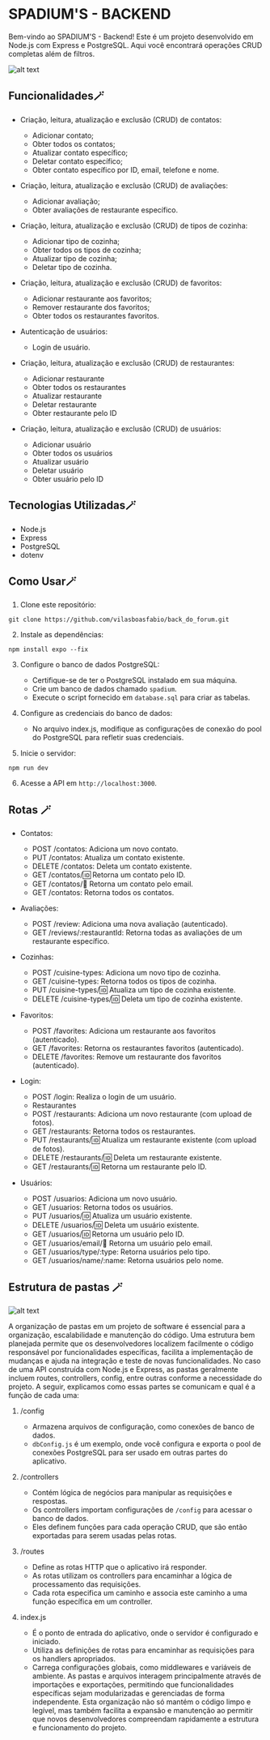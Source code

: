 # SPADIUM'S - BACKEND

Bem-vindo ao SPADIUM'S - Backend! Este é um projeto desenvolvido em Node.js com Express e PostgreSQL. Aqui você encontrará operações CRUD completas além de filtros.

![alt text](src/images/fundodetalhe.webp)

## Funcionalidades🪄

- Criação, leitura, atualização e exclusão (CRUD) de contatos:
   - Adicionar contato;
   - Obter todos os contatos;
   - Atualizar contato específico;
   - Deletar contato específico;
   - Obter contato específico por ID, email, telefone e nome.
     
- Criação, leitura, atualização e exclusão (CRUD) de avaliações:
   - Adicionar avaliação;
   - Obter avaliações de restaurante específico.
   
- Criação, leitura, atualização e exclusão (CRUD) de tipos de cozinha:
   - Adicionar tipo de cozinha;
   - Obter todos os tipos de cozinha;
   - Atualizar tipo de cozinha;
   - Deletar tipo de cozinha.
     
- Criação, leitura, atualização e exclusão (CRUD) de favoritos:
   - Adicionar restaurante aos favoritos;
   - Remover restaurante dos favoritos;
   - Obter todos os restaurantes favoritos.
     
- Autenticação de usuários:
   - Login de usuário.
     
- Criação, leitura, atualização e exclusão (CRUD) de restaurantes:
   - Adicionar restaurante
   - Obter todos os restaurantes
   - Atualizar restaurante
   - Deletar restaurante
   - Obter restaurante pelo ID
- Criação, leitura, atualização e exclusão (CRUD) de usuários:
   - Adicionar usuário
   - Obter todos os usuários
   - Atualizar usuário
   - Deletar usuário
   - Obter usuário pelo ID

## Tecnologias Utilizadas🪄

- Node.js
- Express
- PostgreSQL
- dotenv


## Como Usar🪄

1. Clone este repositório:

```
git clone https://github.com/vilasboasfabio/back_do_forum.git
```

2. Instale as dependências:

```
npm install expo --fix
```

3. Configure o banco de dados PostgreSQL:

   - Certifique-se de ter o PostgreSQL instalado em sua máquina.
   - Crie um banco de dados chamado `spadium`.
   - Execute o script fornecido em `database.sql` para criar as tabelas.

4. Configure as credenciais do banco de dados:

   - No arquivo index.js, modifique as configurações de conexão do pool do PostgreSQL para refletir suas credenciais.

5. Inicie o servidor:

```
npm run dev
```

6. Acesse a API em `http://localhost:3000`.

## Rotas 🪄

- Contatos:
   - POST /contatos: Adiciona um novo contato.
   - PUT /contatos: Atualiza um contato existente.
   - DELETE /contatos: Deleta um contato existente.
   - GET /contatos/:id: Retorna um contato pelo ID.
   - GET /contatos/:email: Retorna um contato pelo email.
   - GET /contatos: Retorna todos os contatos.
     
- Avaliações:
   - POST /review: Adiciona uma nova avaliação (autenticado).
   - GET /reviews/:restaurantId: Retorna todas as avaliações de um restaurante específico.
     
- Cozinhas:
   - POST /cuisine-types: Adiciona um novo tipo de cozinha.
   - GET /cuisine-types: Retorna todos os tipos de cozinha.
   - PUT /cuisine-types/:id: Atualiza um tipo de cozinha existente.
   - DELETE /cuisine-types/:id: Deleta um tipo de cozinha existente.
     
- Favoritos:
   - POST /favorites: Adiciona um restaurante aos favoritos (autenticado).
   - GET /favorites: Retorna os restaurantes favoritos (autenticado).
   - DELETE /favorites: Remove um restaurante dos favoritos (autenticado).
     
- Login:
   - POST /login: Realiza o login de um usuário.
   - Restaurantes
   - POST /restaurants: Adiciona um novo restaurante (com upload de fotos).
   - GET /restaurants: Retorna todos os restaurantes.
   - PUT /restaurants/:id: Atualiza um restaurante existente (com upload de fotos).
   - DELETE /restaurants/:id: Deleta um restaurante existente.
   - GET /restaurants/:id: Retorna um restaurante pelo ID.
     
- Usuários:
  - POST /usuarios: Adiciona um novo usuário.
  - GET /usuarios: Retorna todos os usuários.
  - PUT /usuarios/:id: Atualiza um usuário existente.
  - DELETE /usuarios/:id: Deleta um usuário existente.
  - GET /usuarios/:id: Retorna um usuário pelo ID.
  - GET /usuarios/email/:email: Retorna um usuário pelo email.
  - GET /usuarios/type/:type: Retorna usuários pelo tipo.
  - GET /usuarios/name/:name: Retorna usuários pelo nome.

## Estrutura de pastas 🪄
![alt text](src/images/pasta.JPG)

A organização de pastas em um projeto de software é essencial para a organização, escalabilidade e manutenção do código. Uma estrutura bem planejada permite que os desenvolvedores localizem facilmente o código responsável por funcionalidades específicas, facilita a implementação de mudanças e ajuda na integração e teste de novas funcionalidades. No caso de uma API construída com Node.js e Express, as pastas geralmente incluem routes, controllers, config, entre outras conforme a necessidade do projeto. A seguir, explicamos como essas partes se comunicam e qual é a função de cada uma:
1. /config
   - Armazena arquivos de configuração, como conexões de banco de dados.
   - `dbConfig.js` é um exemplo, onde você configura e exporta o pool de conexões PostgreSQL para ser usado em outras partes do aplicativo.

2. /controllers
   - Contém lógica de negócios para manipular as requisições e respostas.
   - Os controllers importam configurações de `/config` para acessar o banco de dados.
   - Eles definem funções para cada operação CRUD, que são então exportadas para serem usadas pelas rotas.

3. /routes
   - Define as rotas HTTP que o aplicativo irá responder.
   - As rotas utilizam os controllers para encaminhar a lógica de processamento das requisições.
   - Cada rota especifica um caminho e associa este caminho a uma função específica em um controller.

4. index.js
   - É o ponto de entrada do aplicativo, onde o servidor é configurado e iniciado.
   - Utiliza as definições de rotas para encaminhar as requisições para os handlers apropriados.
   - Carrega configurações globais, como middlewares e variáveis de ambiente.
As pastas e arquivos interagem principalmente através de importações e exportações, permitindo que funcionalidades específicas sejam modularizadas e gerenciadas de forma independente. 
Esta organização não só mantém o código limpo e legível, mas também facilita a expansão e manutenção ao permitir que novos desenvolvedores compreendam rapidamente a estrutura e funcionamento do projeto.



